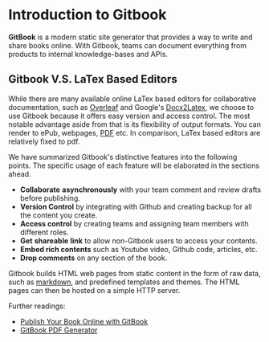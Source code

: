 # Introduction to Gitbook

**GitBook** is a modern static site generator that provides a way to write and share books online. With Gitbook, teams can document everything from products to internal knowledge-bases and APIs.  

## Gitbook V.S. LaTex Based Editors

While there are many available online LaTex based editors for collaborative documentation, such as [Overleaf](www.overleaf.com) and Google's [Docx2Latex](https://gsuite.google.com/marketplace/app/docx2latex/415272416461?pann=cwsdp&hl=en), we choose to use Gitbook because it offers easy version and access control. The most notable advantage aside from that is its flexibility of output formats. You can render to ePub, webpages, [PDF](https://github.com/GitbookIO/gitbook-pdf) etc. In comparison, LaTex based editors are relatively fixed to pdf. 

We have summarized Gitbook's distinctive features into the following points. The specific usage of each feature will be elaborated in the sections ahead.

* **Collaborate** **asynchronously** with your team comment and review drafts before publishing.
* **Version Control** by integrating with Github and creating backup for all the content you create.
* **Access control** by creating teams and assigning team members with different roles. 
* **Get** **shareable** **link** to allow non-Gitbook users to access your contents.
* **Embed rich contents** such as Youtube video, Github code, articles, etc.
* **Drop comments** on any section of the book.

Gitbook builds HTML web pages from static content in the form of raw data, such as [markdown](https://en.wikipedia.org/wiki/Markdown), and predefined templates and themes. The HTML pages can then be hosted on a simple HTTP server. 





Further readings:

* [Publish Your Book Online with GitBook](https://medium.com/@rebeccapeltz/publish-your-book-online-with-gitbook-fc0ce9b7f12)
* [GitBook PDF Generator](https://github.com/GitbookIO/gitbook-pdf)





